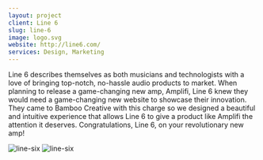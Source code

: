 ```yaml
---
layout: project
client: Line 6
slug: line-6
image: logo.svg 
website: http://line6.com/
services: Design, Marketing
---
```


Line 6 describes themselves as both musicians and technologists with a love of bringing top-notch, no-hassle audio products to market. When planning to release a game-changing new amp, Amplifi, Line 6 knew they would need a game-changing new website to showcase their innovation. They came to Bamboo Creative with this charge so we designed a beautiful and intuitive experience that allows Line 6 to give a product like Amplifi the attention it deserves. Congratulations, Line 6, on your revolutionary new amp!

![line-six](/images/client-assets/{{page.slug}}/01.jpg)
![line-six](/images/client-assets/{{page.slug}}/02.jpg)